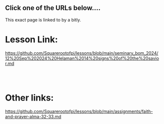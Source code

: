 ## Click one of the URLs below....

This exact page is linked to by a bitly.

# Lesson Link: 

https://github.com/Squarerootofpi/lessons/blob/main/seminary_bom_2024/12%20Sep%202024%20Helaman%2014%20signs%20of%20the%20savior.md



<br>

<br>

# Other links:

https://github.com/Squarerootofpi/lessons/blob/main/assignments/faith-and-prayer-alma-32-33.md

